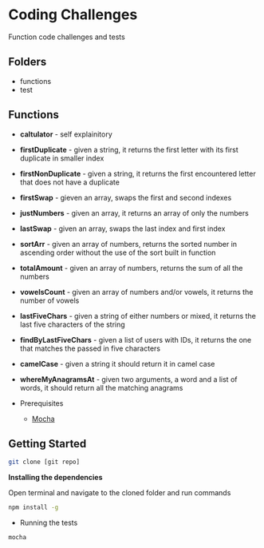 # Coding Challenges

Function code challenges and tests

## Folders

   * functions
   * test

## Functions

   * **caltulator** - self explainitory
   * **firstDuplicate** - given a string, it returns the first letter with its first duplicate in smaller index
   * **firstNonDuplicate** - given a string, it returns the first encountered letter that does not have a duplicate
   * **firstSwap** - gieven an array, swaps the first and second indexes
   * **justNumbers** - given an array, it returns an array of only the numbers
   * **lastSwap** - given an array, swaps the last index and first index
   * **sortArr** - given an array of numbers, returns the sorted number in ascending order without the use of the sort built in function
   * **totalAmount** - given an array of numbers, returns the sum of all the numbers
   * **vowelsCount** - given an array of numbers and/or vowels, it returns the number of vowels
   * **lastFiveChars** - given a string of either numbers or mixed, it returns the last five characters of the string
   * **findByLastFiveChars** - given a list of users with IDs, it returns the one that matches the passed in five characters
   * **camelCase** - given a string it should return it in camel case
   * **whereMyAnagramsAt** -  given two arguments, a word and a list of words, it should return all the matching anagrams

* Prerequisites

    * [Mocha](https://www.mocha.org)

## Getting Started ##

```sh
git clone [git repo]
```

**Installing the dependencies**

Open terminal and navigate to the cloned folder and run commands

```sh
npm install -g
```

* Running the tests

```sh
mocha
```
